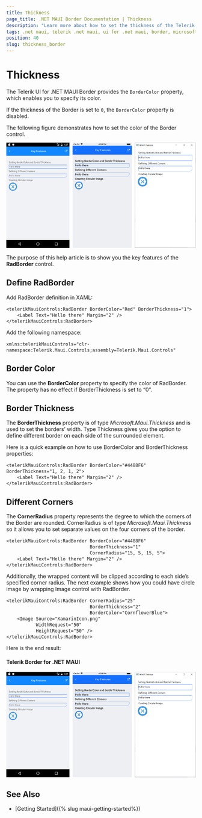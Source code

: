 ```yaml
---
title: Thickness
page_title: .NET MAUI Border Documentation | Thickness
description: "Learn more about how to set the thickness of the Telerik UI for .NET MAUI Border control."
tags: .net maui, telerik .net maui, ui for .net maui, border, microsoft .net maui
position: 40
slug: thickness_border
---
```


# Thickness

The Telerik UI for .NET MAUI Border provides the `BorderColor` property, which enables you to specify its color.

If the thickness of the Border is set to `0`, the `BorderColor` property is disabled.

The following figure demonstrates how to set the color of the Border control.  

![Border Key Features Example](images/border-key-features.png)



The purpose of this help article is to show you the key features of the **RadBorder** control.

## Define RadBorder

Add RadBorder definition in XAML:

```XAML
<telerikMauiControls:RadBorder BorderColor="Red" BorderThickness="1">
    <Label Text="Hello there" Margin="2" />
</telerikMauiControls:RadBorder>
```

Add the following namespace:

```XAML
xmlns:telerikMauiControls="clr-namespace:Telerik.Maui.Controls;assembly=Telerik.Maui.Controls"
```

## Border Color

You can use the **BorderColor** property to specify the color of RadBorder. The property has no effect if BorderThickness is set to “0”.

## Border Thickness

The **BorderThickness** property is of type *Microsoft.Maui.Thickness* and is used to set the borders’ width. Type Thickness gives you the option to define different border on each side of the surrounded element.

Here is a quick example on how to use BorderColor and BorderThickness properties:

```XAML
<telerikMauiControls:RadBorder BorderColor="#4488F6" BorderThickness="1, 2, 1, 2">
    <Label Text="Hello there" Margin="2" />
</telerikMauiControls:RadBorder>
```

## Different Corners

The **CornerRadius** property represents the degree to which the corners of the Border are rounded. CornerRadius is of type *Microsoft.Maui.Thickness* so it allows you to set separate values on the four corners of the border.

```XAML
<telerikMauiControls:RadBorder BorderColor="#4488F6"
							   BorderThickness="1"
							   CornerRadius="15, 5, 15, 5">
    <Label Text="Hello there" Margin="2" />
</telerikMauiControls:RadBorder>
```

Additionally, the wrapped content will be clipped according to each side’s specified corner radius. The next example shows how you could have circle image by wrapping Image control with RadBorder.

```XAML
<telerikMauiControls:RadBorder CornerRadius="25"
							   BorderThickness="2"
							   BorderColor="CornflowerBlue">
    <Image Source="XamarinIcon.png"
		   WidthRequest="50"
		   HeightRequest="50" />
</telerikMauiControls:RadBorder>
```

Here is the end result:

#### Telerik Border for .NET MAUI

![Border Key Features Example](images/border-key-features.png)

## See Also

- [Getting Started]({% slug maui-getting-started%})

